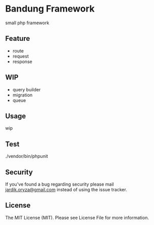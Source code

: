 # Bandung Framework

small php framework

## Feature

- route
- request
- response

## WIP

- query builder
- migration
- queue

## Usage

wip

## Test

./vendor/bin/phpunit

## Security

If you've found a bug regarding security please mail jardik.oryza@gmail.com instead of using the issue tracker.

## License

The MIT License (MIT). Please see License File for more information.